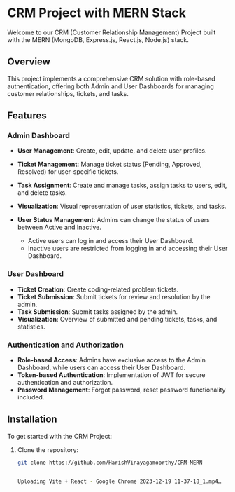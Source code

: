 # CRM Project with MERN Stack

Welcome to our CRM (Customer Relationship Management) Project built with the MERN (MongoDB, Express.js, React.js, Node.js) stack.

## Overview

This project implements a comprehensive CRM solution with role-based authentication, offering both Admin and User Dashboards for managing customer relationships, tickets, and tasks.

## Features

### Admin Dashboard

- **User Management**: Create, edit, update, and delete user profiles.
- **Ticket Management**: Manage ticket status (Pending, Approved, Resolved) for user-specific tickets.
- **Task Assignment**: Create and manage tasks, assign tasks to users, edit, and delete tasks.
- **Visualization**: Visual representation of user statistics, tickets, and tasks.

- **User Status Management**: Admins can change the status of users between Active and Inactive.
  - Active users can log in and access their User Dashboard.
  - Inactive users are restricted from logging in and accessing their User Dashboard.

### User Dashboard

- **Ticket Creation**: Create coding-related problem tickets.
- **Ticket Submission**: Submit tickets for review and resolution by the admin.
- **Task Submission**: Submit tasks assigned by the admin.
- **Visualization**: Overview of submitted and pending tickets, tasks, and statistics.

### Authentication and Authorization

- **Role-based Access**: Admins have exclusive access to the Admin Dashboard, while users can access their User Dashboard.
- **Token-based Authentication**: Implementation of JWT for secure authentication and authorization.
- **Password Management**: Forgot password, reset password functionality included.

## Installation

To get started with the CRM Project:

1. Clone the repository:

   ```bash
   git clone https://github.com/HarishVinayagamoorthy/CRM-MERN


   Uploading Vite + React - Google Chrome 2023-12-19 11-37-18_1.mp4…
   
